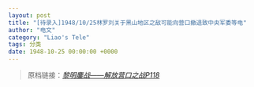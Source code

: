 ```yaml
---
layout: post
title: "[待录入]1948/10/25林罗刘关于黑山地区之敌可能向营口撤退致中央军委等电"
author: "电文"
category: "Liao's Tele"
tags: 分类
date: 1948-10-25 00:00:00 +0000
---
```

> 原档链接：[*黎明鏖战——解放营口之战P118*](https://www.modernhistory.org.cn/#/Detailedreading?fileCode=0001_ts_31022963&treeId=207796330&uniqTag&dirCode=364121a5e03a4e45a4790f776a70ee1f&bzId&qkTitle&imageUrl=https%3A%2F%2Fiiif.modernhistory.org.cn%2Fiiif%2F2%2F0001_ts_31022963%252F0001_ts_31022963_00122.jpg&contUrl=https%3A%2F%2Fkrwxk-prod.oss-cn-beijing.aliyuncs.com%2F0001_ts_31022963%2F0001_ts_31022963.json)
